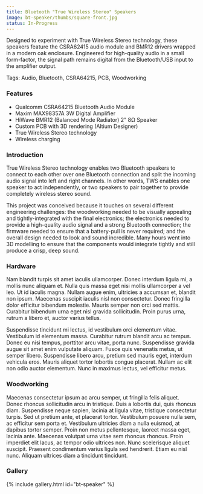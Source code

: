 ```yaml
---
title: Bluetooth "True Wireless Stereo" Speakers
image: bt-speaker/thumbs/square-front.jpg
status: In-Progress
---
```


Designed to experiment with True Wireless Stereo technology, these speakers feature the CSRA62415 audio module and BMR12 drivers wrapped in a modern oak enclosure.  Engineered for high-quality audio in a small form-factor, the signal path remains digital from the Bluetooth/USB input to the amplifier output.

Tags: Audio, Bluetooth, CSRA64215, PCB, Woodworking<!-- more -->

### Features ###
* Qualcomm CSRA64215 Bluetooth Audio Module
* Maxim MAX98357A 3W Digital Amplifier
* HiWave BMR12 (Balanced Mode Radiator) 2" 8Ω Speaker
* Custom PCB with 3D rendering (Altium Designer)
* True Wireless Stereo technology
* Wireless charging

### Introduction ###
True Wireless Stereo technology enables two Bluetooth speakers to connect to each other over one Bluetooth connection and split the incoming audio signal into left and right channels.  In other words, TWS enables one speaker to act independently, or two speakers to pair together to provide completely wireless stereo sound.

This project was conceived because it touches on several different engineering challenges:  the woodworking needed to be visually appealing and tightly-integrated with the final electronics; the electronics needed to provide a high-quality audio signal and a strong Bluetooth connection; the firmware needed to ensure that a battery-pull is never required; and the overall design needed to look and sound incredible.  Many hours went into 3D modelling to ensure that the components would integrate tightly and still produce a crisp, deep sound.

### Hardware ###
Nam blandit turpis sit amet iaculis ullamcorper. Donec interdum ligula mi, a mollis nunc aliquam et. Nulla quis massa eget nisi mollis ullamcorper a vel leo. Ut id iaculis magna. Nullam augue enim, ultricies a accumsan et, blandit non ipsum. Maecenas suscipit iaculis nisl non consectetur. Donec fringilla dolor efficitur bibendum molestie. Mauris semper non orci sed mattis. Curabitur bibendum urna eget nisl gravida sollicitudin. Proin purus urna, rutrum a libero et, auctor varius tellus.

Suspendisse tincidunt mi lectus, id vestibulum orci elementum vitae. Vestibulum id elementum massa. Curabitur rutrum blandit arcu ac tempus. Donec eu nisi tempus, porttitor arcu vitae, porta nunc. Suspendisse gravida augue sit amet enim vulputate aliquam. Fusce quis venenatis metus, ut semper libero. Suspendisse libero arcu, pretium sed mauris eget, interdum vehicula eros. Mauris aliquet tortor lobortis congue placerat. Nullam ac elit non odio auctor elementum. Nunc in maximus lectus, vel efficitur metus.

### Woodworking ###
Maecenas consectetur ipsum ac arcu semper, ut fringilla felis aliquet. Donec rhoncus sollicitudin arcu in tristique. Duis a lobortis dui, quis rhoncus diam. Suspendisse neque sapien, lacinia at ligula vitae, tristique consectetur turpis. Sed ut pretium ante, et placerat tortor. Vestibulum posuere nulla sem, ac efficitur sem porta et. Vestibulum ultricies diam a nulla euismod, at dapibus tortor semper. Proin non metus pellentesque, laoreet massa eget, lacinia ante. Maecenas volutpat urna vitae sem rhoncus rhoncus. Proin imperdiet elit lacus, ac tempor odio ultrices non. Nunc scelerisque aliquet suscipit. Praesent condimentum varius ligula sed hendrerit. Etiam eu nisl nunc. Aliquam ultrices diam a tincidunt tincidunt.

### Gallery ###
{% include gallery.html id="bt-speaker" %}